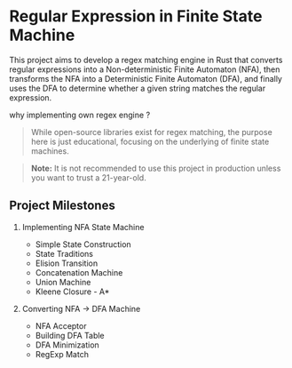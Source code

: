 # Regular Expression in Finite State Machine

This project aims to develop a regex matching engine in Rust that converts regular expressions into a Non-deterministic Finite Automaton (NFA), then transforms the NFA into a Deterministic Finite Automaton (DFA), and finally uses the DFA to determine whether a given string matches the regular expression.

why implementing own regex engine ?

> While open-source libraries exist for regex matching, the purpose here is just educational, focusing on the underlying of finite state machines.

> **Note:** It is not recommended to use this project in production unless you want to trust a 21-year-old.

## Project Milestones

1. Implementing NFA State Machine

   - Simple State Construction
   - State Traditions
   - Elision Transition
   - Concatenation Machine
   - Union Machine
   - Kleene Closure - A\*

2. Converting NFA -> DFA Machine
   - NFA Acceptor
   - Building DFA Table
   - DFA Minimization
   - RegExp Match

